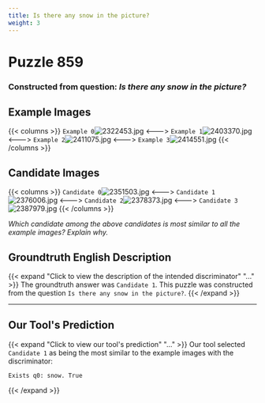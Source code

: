 ```yaml
---
title: Is there any snow in the picture?
weight: 3
---
```


# Puzzle 859
### Constructed from question: _Is there any snow in the picture?_


## Example Images
{{< columns >}}
`Example 0`![2322453.jpg](/gqa_images/2322453.jpg)
<--->
`Example 1`![2403370.jpg](/gqa_images/2403370.jpg)
<--->
`Example 2`![2411075.jpg](/gqa_images/2411075.jpg)
<--->
`Example 3`![2414551.jpg](/gqa_images/2414551.jpg)
{{< /columns >}}

## Candidate Images
{{< columns >}}
`Candidate 0`![2351503.jpg](/gqa_images/2351503.jpg)
<--->
`Candidate 1`![2376006.jpg](/gqa_images/2376006.jpg)
<--->
`Candidate 2`![2378373.jpg](/gqa_images/2378373.jpg)
<--->
`Candidate 3`![2387979.jpg](/gqa_images/2387979.jpg)
{{< /columns >}}

*Which candidate among the above candidates is most similar to all the example images? Explain why.*

## Groundtruth English Description

{{< expand "Click to view the description of the intended discriminator" "..." >}}
The groundtruth answer was `Candidate 1`. This puzzle was constructed from the question `Is there any snow in the picture?`.
{{< /expand >}}

---

## Our Tool's Prediction

{{< expand "Click to view our tool's prediction" "..." >}}
Our tool selected `Candidate 1` as being the most similar to the example images with the discriminator:
```plaintext
Exists q0: snow. True
```
{{< /expand >}}

